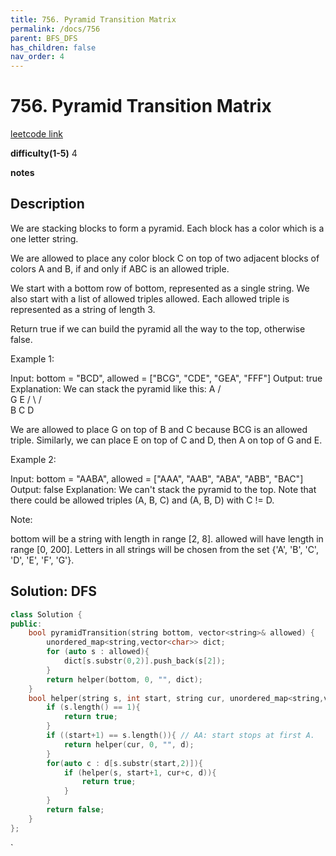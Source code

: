 ```yaml
---
title: 756. Pyramid Transition Matrix
permalink: /docs/756
parent: BFS_DFS
has_children: false
nav_order: 4
---
```

# 756. Pyramid Transition Matrix
[leetcode link](https://leetcode.com/problems/pyramid-transition-matrix/)

**difficulty(1-5)** 
4

**notes**   


## Description
We are stacking blocks to form a pyramid. Each block has a color which is a one letter string.

We are allowed to place any color block C on top of two adjacent blocks of colors A and B, if and only if ABC is an allowed triple.

We start with a bottom row of bottom, represented as a single string. We also start with a list of allowed triples allowed. Each allowed triple is represented as a string of length 3.

Return true if we can build the pyramid all the way to the top, otherwise false.

Example 1:

Input: bottom = "BCD", allowed = ["BCG", "CDE", "GEA", "FFF"]
Output: true
Explanation:
We can stack the pyramid like this:
    A
   / \
  G   E
 / \ / \
B   C   D

We are allowed to place G on top of B and C because BCG is an allowed triple.  Similarly, we can place E on top of C and D, then A on top of G and E.

Example 2:

Input: bottom = "AABA", allowed = ["AAA", "AAB", "ABA", "ABB", "BAC"]
Output: false
Explanation:
We can't stack the pyramid to the top.
Note that there could be allowed triples (A, B, C) and (A, B, D) with C != D.
 

Note:

bottom will be a string with length in range [2, 8].
allowed will have length in range [0, 200].
Letters in all strings will be chosen from the set {'A', 'B', 'C', 'D', 'E', 'F', 'G'}.

## Solution: DFS
```c++
class Solution {
public:
    bool pyramidTransition(string bottom, vector<string>& allowed) {
        unordered_map<string,vector<char>> dict;
        for (auto s : allowed){
            dict[s.substr(0,2)].push_back(s[2]);
        }
        return helper(bottom, 0, "", dict);
    }
    bool helper(string s, int start, string cur, unordered_map<string,vector<char>>& d){
        if (s.length() == 1){
            return true;
        }
        if ((start+1) == s.length()){ // AA: start stops at first A.
            return helper(cur, 0, "", d);
        }
        for(auto c : d[s.substr(start,2)]){
            if (helper(s, start+1, cur+c, d)){
                return true;
            }
        }
        return false;        
    }
};
```

<!-- 
Default label
{: .label }

Blue label
{: .label .label-blue }

Stable
{: .label .label-green }

New release
{: .label .label-purple }

Coming soon
{: .label .label-yellow }

Deprecated
{: .label .label-red } -->
`